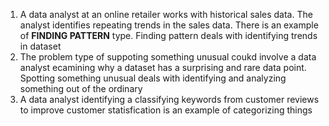 1. A data analyst at an online retailer works with historical sales data. The analyst identifies repeating trends in the sales data. There is an example of **FINDING PATTERN** type.
   Finding pattern deals with identifying trends in dataset
2. The problem type of suppoting something unusual coukd involve a data analyst ecamining why a dataset has a surprising and rare data point. Spotting something unusual deals with identifying and analyzing something out of the ordinary
3. A data analyst identifying a classifying keywords from customer reviews to improve customer statisfication is an example of categorizing things
